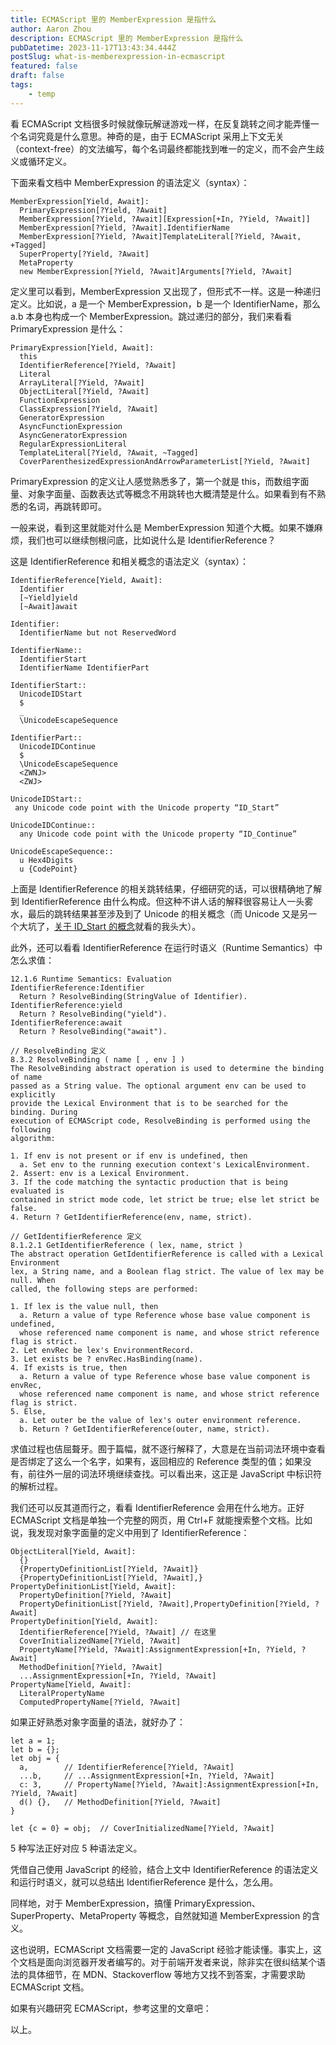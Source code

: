 ```yaml
---
title: ECMAScript 里的 MemberExpression 是指什么
author: Aaron Zhou
description: ECMAScript 里的 MemberExpression 是指什么
pubDatetime: 2023-11-17T13:43:34.444Z
postSlug: what-is-memberexpression-in-ecmascript
featured: false
draft: false
tags:
    - temp
---
```

看 ECMAScript 文档很多时候就像玩解谜游戏一样，在反复跳转之间才能弄懂一个名词究竟是什么意思。神奇的是，由于 ECMAScript 采用上下文无关（context-free）的文法编写，每个名词最终都能找到唯一的定义，而不会产生歧义或循环定义。

下面来看文档中 MemberExpression 的语法定义（syntax）：

```
MemberExpression[Yield, Await]:
  PrimaryExpression[?Yield, ?Await]
  MemberExpression[?Yield, ?Await][Expression[+In, ?Yield, ?Await]]
  MemberExpression[?Yield, ?Await].IdentifierName
  MemberExpression[?Yield, ?Await]TemplateLiteral[?Yield, ?Await, +Tagged]
  SuperProperty[?Yield, ?Await]
  MetaProperty
  new MemberExpression[?Yield, ?Await]Arguments[?Yield, ?Await]
```

定义里可以看到，MemberExpression 又出现了，但形式不一样。这是一种递归定义。比如说，a 是一个 MemberExpression，b 是一个 IdentifierName，那么 a.b 本身也构成一个 MemberExpression。跳过递归的部分，我们来看看 PrimaryExpression 是什么：

```
PrimaryExpression[Yield, Await]:
  this
  IdentifierReference[?Yield, ?Await]
  Literal
  ArrayLiteral[?Yield, ?Await]
  ObjectLiteral[?Yield, ?Await]
  FunctionExpression
  ClassExpression[?Yield, ?Await]
  GeneratorExpression
  AsyncFunctionExpression
  AsyncGeneratorExpression
  RegularExpressionLiteral
  TemplateLiteral[?Yield, ?Await, ~Tagged]
  CoverParenthesizedExpressionAndArrowParameterList[?Yield, ?Await]
```

PrimaryExpression 的定义让人感觉熟悉多了，第一个就是 this，而数组字面量、对象字面量、函数表达式等概念不用跳转也大概清楚是什么。如果看到有不熟悉的名词，再跳转即可。

一般来说，看到这里就能对什么是 MemberExpression 知道个大概。如果不嫌麻烦，我们也可以继续刨根问底，比如说什么是 IdentifierReference？

这是 IdentifierReference 和相关概念的语法定义（syntax）：

```
IdentifierReference[Yield, Await]:
  Identifier
  [~Yield]yield
  [~Await]await

Identifier:
  IdentifierName but not ReservedWord

IdentifierName::
  IdentifierStart
  IdentifierName IdentifierPart

IdentifierStart::
  UnicodeIDStart
  $
  _
  \UnicodeEscapeSequence

IdentifierPart::
  UnicodeIDContinue
  $
  \UnicodeEscapeSequence
  <ZWNJ>
  <ZWJ>

UnicodeIDStart::
 any Unicode code point with the Unicode property “ID_Start”

UnicodeIDContinue::
  any Unicode code point with the Unicode property “ID_Continue”

UnicodeEscapeSequence::
  u Hex4Digits
  u {CodePoint}
```

上面是 IdentifierReference 的相关跳转结果，仔细研究的话，可以很精确地了解到 IdentifierReference 由什么构成。但这种不讲人话的解释很容易让人一头雾水，最后的跳转结果甚至涉及到了 Unicode 的相关概念（而 Unicode 又是另一个大坑了，[关于 ID_Start 的概念](https://www.zhihu.com/question/348324488/answer/857046978)就看的我头大）。

此外，还可以看看 IdentifierReference 在运行时语义（Runtime Semantics）中怎么求值：

```
12.1.6 Runtime Semantics: Evaluation
IdentifierReference:Identifier
  Return ? ResolveBinding(StringValue of Identifier).
IdentifierReference:yield
  Return ? ResolveBinding("yield").
IdentifierReference:await
  Return ? ResolveBinding("await").

// ResolveBinding 定义
8.3.2 ResolveBinding ( name [ , env ] )
The ResolveBinding abstract operation is used to determine the binding of name 
passed as a String value. The optional argument env can be used to explicitly 
provide the Lexical Environment that is to be searched for the binding. During 
execution of ECMAScript code, ResolveBinding is performed using the following 
algorithm:

1. If env is not present or if env is undefined, then
  a. Set env to the running execution context's LexicalEnvironment.
2. Assert: env is a Lexical Environment.
3. If the code matching the syntactic production that is being evaluated is 
contained in strict mode code, let strict be true; else let strict be false.
4. Return ? GetIdentifierReference(env, name, strict).

// GetIdentifierReference 定义
8.1.2.1 GetIdentifierReference ( lex, name, strict )
The abstract operation GetIdentifierReference is called with a Lexical Environment 
lex, a String name, and a Boolean flag strict. The value of lex may be null. When 
called, the following steps are performed:

1. If lex is the value null, then
  a. Return a value of type Reference whose base value component is undefined, 
  whose referenced name component is name, and whose strict reference flag is strict.
2. Let envRec be lex's EnvironmentRecord.
3. Let exists be ? envRec.HasBinding(name).
4. If exists is true, then
  a. Return a value of type Reference whose base value component is envRec, 
  whose referenced name component is name, and whose strict reference flag is strict.
5. Else,
  a. Let outer be the value of lex's outer environment reference.
  b. Return ? GetIdentifierReference(outer, name, strict).
```

求值过程也佶屈聱牙。囿于篇幅，就不逐行解释了，大意是在当前词法环境中查看是否绑定了这么一个名字，如果有，返回相应的 Reference 类型的值；如果没有，前往外一层的词法环境继续查找。可以看出来，这正是 JavaScript 中标识符的解析过程。

我们还可以反其道而行之，看看 IdentifierReference 会用在什么地方。正好 ECMAScript 文档是单独一个完整的网页，用 Ctrl+F 就能搜索整个文档。比如说，我发现对象字面量的定义中用到了 IdentifierReference：

```
ObjectLiteral[Yield, Await]:
  {}
  {PropertyDefinitionList[?Yield, ?Await]}
  {PropertyDefinitionList[?Yield, ?Await],}
PropertyDefinitionList[Yield, Await]:
  PropertyDefinition[?Yield, ?Await]
  PropertyDefinitionList[?Yield, ?Await],PropertyDefinition[?Yield, ?Await]
PropertyDefinition[Yield, Await]:
  IdentifierReference[?Yield, ?Await] // 在这里
  CoverInitializedName[?Yield, ?Await]
  PropertyName[?Yield, ?Await]:AssignmentExpression[+In, ?Yield, ?Await]
  MethodDefinition[?Yield, ?Await]
  ...AssignmentExpression[+In, ?Yield, ?Await]
PropertyName[Yield, Await]:
  LiteralPropertyName
  ComputedPropertyName[?Yield, ?Await]
```

如果正好熟悉对象字面量的语法，就好办了：

```
let a = 1;
let b = {};
let obj = {
  a,        // IdentifierReference[?Yield, ?Await]
  ...b,     // ...AssignmentExpression[+In, ?Yield, ?Await]
  c: 3,     // PropertyName[?Yield, ?Await]:AssignmentExpression[+In, ?Yield, ?Await]
  d() {},   // MethodDefinition[?Yield, ?Await]
}

let {c = 0} = obj;  // CoverInitializedName[?Yield, ?Await]
```

5 种写法正好对应 5 种语法定义。

凭借自己使用 JavaScript 的经验，结合上文中 IdentifierReference 的语法定义和运行时语义，就可以总结出 IdentifierReference 是什么，怎么用。

同样地，对于 MemberExpression，搞懂 PrimaryExpression、SuperProperty、MetaProperty 等概念，自然就知道 MemberExpression 的含义。

这也说明，ECMAScript 文档需要一定的 JavaScript 经验才能读懂。事实上，这个文档是面向浏览器开发者编写的。对于前端开发者来说，除非实在很纠结某个语法的具体细节，在 MDN、Stackoverflow 等地方又找不到答案，才需要求助 ECMAScript 文档。

如果有兴趣研究 ECMAScript，参考这里的文章吧：

以上。